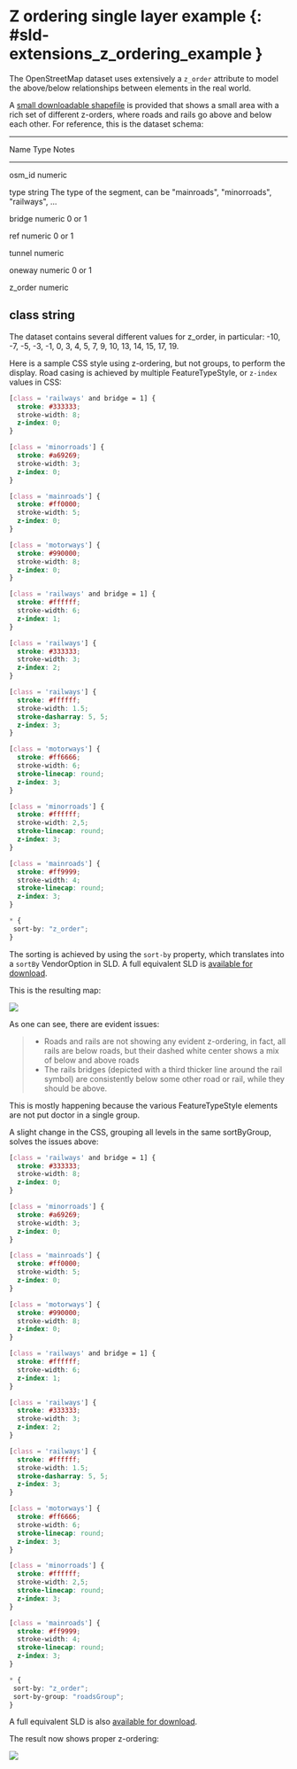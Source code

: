 # Z ordering single layer example {: #sld-extensions_z_ordering_example }

The OpenStreetMap dataset uses extensively a `z_order` attribute to model the above/below relationships between elements in the real world.

A [small downloadable shapefile](files/z_order_roads.zip) is provided that shows a small area with a rich set of different z-orders, where roads and rails go above and below each other. For reference, this is the dataset schema:

  -----------------------------------------------------------------------------------------------------------------
  Name           Type           Notes
  -------------- -------------- -----------------------------------------------------------------------------------
  osm_id         numeric        

  type           string         The type of the segment, can be "mainroads", "minorroads", "railways", \...

  bridge         numeric        0 or 1

  ref            numeric        0 or 1

  tunnel         numeric        

  oneway         numeric        0 or 1

  z_order        numeric        

  class          string         
  -----------------------------------------------------------------------------------------------------------------

The dataset contains several different values for z_order, in particular: -10, -7, -5, -3, -1, 0, 3, 4, 5, 7, 9, 10, 13, 14, 15, 17, 19.

Here is a sample CSS style using z-ordering, but not groups, to perform the display. Road casing is achieved by multiple FeatureTypeStyle, or `z-index` values in CSS:

``` css
[class = 'railways' and bridge = 1] {
  stroke: #333333;
  stroke-width: 8;
  z-index: 0;
}

[class = 'minorroads'] {
  stroke: #a69269;
  stroke-width: 3;
  z-index: 0;
}

[class = 'mainroads'] {
  stroke: #ff0000;
  stroke-width: 5;
  z-index: 0;
}

[class = 'motorways'] {
  stroke: #990000;
  stroke-width: 8;
  z-index: 0;
}

[class = 'railways' and bridge = 1] {
  stroke: #ffffff;
  stroke-width: 6;
  z-index: 1;
}

[class = 'railways'] {
  stroke: #333333;
  stroke-width: 3;
  z-index: 2;
}

[class = 'railways'] {
  stroke: #ffffff;
  stroke-width: 1.5;
  stroke-dasharray: 5, 5;
  z-index: 3;
}

[class = 'motorways'] {
  stroke: #ff6666;
  stroke-width: 6;
  stroke-linecap: round;
  z-index: 3;
}

[class = 'minorroads'] {
  stroke: #ffffff;
  stroke-width: 2,5;
  stroke-linecap: round;
  z-index: 3;
}

[class = 'mainroads'] {
  stroke: #ff9999;
  stroke-width: 4;
  stroke-linecap: round;
  z-index: 3;
}

* {
 sort-by: "z_order";
}
```

The sorting is achieved by using the `sort-by` property, which translates into a `sortBy` VendorOption in SLD. A full equivalent SLD is [available for download](files/roads_no_groups.sld).

This is the resulting map:

![](images/roads-no-group.png)

As one can see, there are evident issues:

> -   Roads and rails are not showing any evident z-ordering, in fact, all rails are below roads, but their dashed white center shows a mix of below and above roads
> -   The rails bridges (depicted with a third thicker line around the rail symbol) are consistently below some other road or rail, while they should be above.

This is mostly happening because the various FeatureTypeStyle elements are not put doctor in a single group.

A slight change in the CSS, grouping all levels in the same sortByGroup, solves the issues above:

``` css
[class = 'railways' and bridge = 1] {
  stroke: #333333;
  stroke-width: 8;
  z-index: 0;
}

[class = 'minorroads'] {
  stroke: #a69269;
  stroke-width: 3;
  z-index: 0;
}

[class = 'mainroads'] {
  stroke: #ff0000;
  stroke-width: 5;
  z-index: 0;
}

[class = 'motorways'] {
  stroke: #990000;
  stroke-width: 8;
  z-index: 0;
}

[class = 'railways' and bridge = 1] {
  stroke: #ffffff;
  stroke-width: 6;
  z-index: 1;
}

[class = 'railways'] {
  stroke: #333333;
  stroke-width: 3;
  z-index: 2;
}

[class = 'railways'] {
  stroke: #ffffff;
  stroke-width: 1.5;
  stroke-dasharray: 5, 5;
  z-index: 3;
}

[class = 'motorways'] {
  stroke: #ff6666;
  stroke-width: 6;
  stroke-linecap: round;
  z-index: 3;
}

[class = 'minorroads'] {
  stroke: #ffffff;
  stroke-width: 2,5;
  stroke-linecap: round;
  z-index: 3;
}

[class = 'mainroads'] {
  stroke: #ff9999;
  stroke-width: 4;
  stroke-linecap: round;
  z-index: 3;
}

* {
 sort-by: "z_order";
 sort-by-group: "roadsGroup";
}
```

A full equivalent SLD is also [available for download](files/roads_groups.sld).

The result now shows proper z-ordering:

![](images/roads-group.png)
